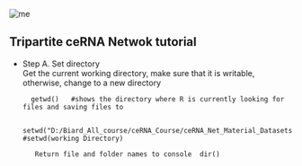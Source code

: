 ![me](https://github.com/Bigardcode/Tripartite_Netwok_tutorial/assets/84800557/f487c73d-7737-49df-9507-da20058a611b)






## Tripartite ceRNA Netwok tutorial




- Step  A. Set directory                             
   Get the current working directory, make sure that it is writable, otherwise, change to a new directory

        getwd()   #shows the directory where R is currently looking for files and saving files to

        setwd("D:/Biard_All_course/ceRNA_Course/ceRNA_Net_Material_Datasets&Codes")   #setwd(working Directory)

         Return file and folder names to console  dir() 
         

